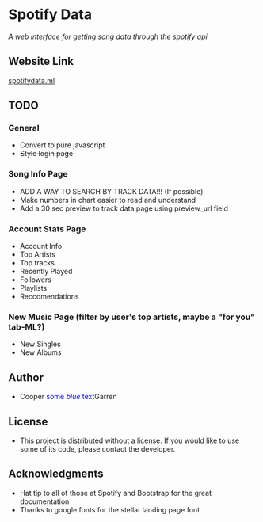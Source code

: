 # Spotify Data

*A web interface for getting song data through the spotify api*

## Website Link
[spotifydata.ml](https://spotifydata.ml/)

## TODO
### General
* Convert to pure javascript
* ~~Style login page~~
### Song Info Page
* ADD A WAY TO SEARCH BY TRACK DATA!!! (If possible)
* Make numbers in chart easier to read and understand
* Add a 30 sec preview to track data page using preview_url field
### Account Stats Page
* Account Info
* Top Artists
* Top tracks
* Recently Played
* Followers
* Playlists
* Reccomendations
### New Music Page (filter by user's top artists, maybe a "for you" tab-ML?)
* New Singles
* New Albums

## Author

* Cooper <span style="color:blue">some <em>blue</em> text</span>Garren

## License

* This project is distributed without a license. If you would like to use some of its code, please contact the developer.

## Acknowledgments

* Hat tip to all of those at Spotify and Bootstrap for the great documentation
* Thanks to google fonts for the stellar landing page font
